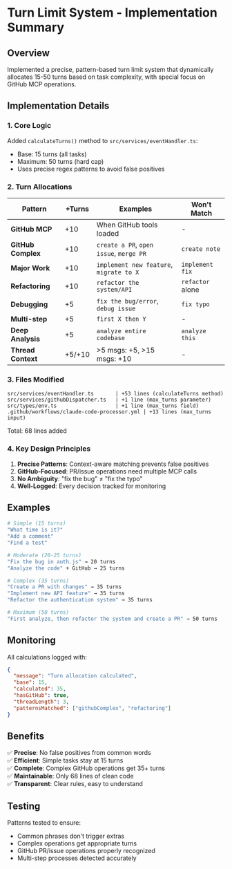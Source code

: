 # Turn Limit System - Implementation Summary

## Overview

Implemented a precise, pattern-based turn limit system that dynamically allocates 15-50 turns based on task complexity, with special focus on GitHub MCP operations.

## Implementation Details

### 1. Core Logic
Added `calculateTurns()` method to `src/services/eventHandler.ts`:
- Base: 15 turns (all tasks)
- Maximum: 50 turns (hard cap)
- Uses precise regex patterns to avoid false positives

### 2. Turn Allocations

| Pattern | +Turns | Examples | Won't Match |
|---------|--------|----------|-------------|
| **GitHub MCP** | +10 | When GitHub tools loaded | - |
| **GitHub Complex** | +10 | `create a PR`, `open issue`, `merge PR` | `create note` |
| **Major Work** | +10 | `implement new feature`, `migrate to X` | `implement fix` |
| **Refactoring** | +10 | `refactor the system/API` | `refactor` alone |
| **Debugging** | +5 | `fix the bug/error`, `debug issue` | `fix typo` |
| **Multi-step** | +5 | `first X then Y` | - |
| **Deep Analysis** | +5 | `analyze entire codebase` | `analyze this` |
| **Thread Context** | +5/+10 | >5 msgs: +5, >15 msgs: +10 | - |

### 3. Files Modified

```
src/services/eventHandler.ts       | +53 lines (calculateTurns method)
src/services/githubDispatcher.ts   | +1 line (max_turns parameter)  
src/types/env.ts                   | +1 line (max_turns field)
.github/workflows/claude-code-processor.yml | +13 lines (max_turns input)
```

Total: 68 lines added

### 4. Key Design Principles

1. **Precise Patterns**: Context-aware matching prevents false positives
2. **GitHub-Focused**: PR/issue operations need multiple MCP calls
3. **No Ambiguity**: "fix the bug" ≠ "fix the typo"
4. **Well-Logged**: Every decision tracked for monitoring

## Examples

```bash
# Simple (15 turns)
"What time is it?"
"Add a comment"
"Find a test"

# Moderate (20-25 turns)  
"Fix the bug in auth.js" → 20 turns
"Analyze the code" + GitHub → 25 turns

# Complex (35 turns)
"Create a PR with changes" → 35 turns
"Implement new API feature" → 35 turns
"Refactor the authentication system" → 35 turns

# Maximum (50 turns)
"First analyze, then refactor the system and create a PR" → 50 turns
```

## Monitoring

All calculations logged with:
```json
{
  "message": "Turn allocation calculated",
  "base": 15,
  "calculated": 35,
  "hasGitHub": true,
  "threadLength": 3,
  "patternsMatched": ["githubComplex", "refactoring"]
}
```

## Benefits

✅ **Precise**: No false positives from common words  
✅ **Efficient**: Simple tasks stay at 15 turns  
✅ **Complete**: Complex GitHub operations get 35+ turns  
✅ **Maintainable**: Only 68 lines of clean code  
✅ **Transparent**: Clear rules, easy to understand  

## Testing

Patterns tested to ensure:
- Common phrases don't trigger extras
- Complex operations get appropriate turns
- GitHub PR/issue operations properly recognized
- Multi-step processes detected accurately